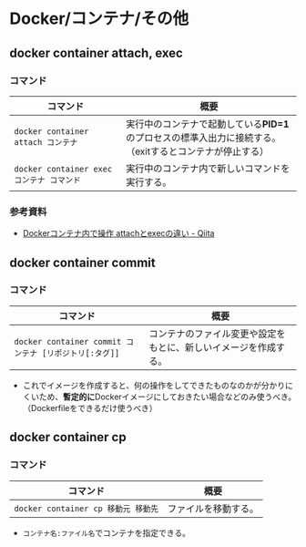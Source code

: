 # Docker/コンテナ/その他

## docker container attach, exec

### コマンド

| コマンド                                  | 概要                                                         |
| ----------------------------------------- | ------------------------------------------------------------ |
| `docker container attach コンテナ`        | 実行中のコンテナで起動している**PID=1**のプロセスの標準入出力に接続する。<br />（exitするとコンテナが停止する） |
| `docker container exec コンテナ コマンド` | 実行中のコンテナ内で新しいコマンドを実行する。               |

### 参考資料

- [Dockerコンテナ内で操作 attachとexecの違い - Qiita](https://qiita.com/RyoMa_0923/items/9b5d2c4a97205692a560)

## docker container commit

### コマンド

| コマンド                                               | 概要                                                         |
| ------------------------------------------------------ | ------------------------------------------------------------ |
| `docker container commit コンテナ [リポジトリ[:タグ]]` | コンテナのファイル変更や設定をもとに、新しいイメージを作成する。 |

- これでイメージを作成すると、何の操作をしてできたものなのかが分かりにくいため、**暫定的に**Dockerイメージにしておきたい場合などのみ使うべき。（Dockerfileをできるだけ使うべき）

## docker container cp

### コマンド

| コマンド                            | 概要                 |
| ----------------------------------- | -------------------- |
| `docker container cp 移動元 移動先` | ファイルを移動する。 |

- `コンテナ名:ファイル名`でコンテナを指定できる。
